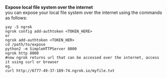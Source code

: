 **Expose local file system over the internet**
<br>
you can expose your local file system over the internet using the commands as follows:
```
yay -S ngrok
ngrok config add-authtoken <TOKEN_HERE>
or
ngrok add-authtoken <TOKEN_HER>
cd /path/to/expose
python2 -m SimpleHTTPServer 8000
ngrok http 8000
#now ngrok returns url that can be accessed over the internet, access it using curl or browser
eg.
curl http://6777-49-37-189-74.ngrok.io/myfile.txt
```

